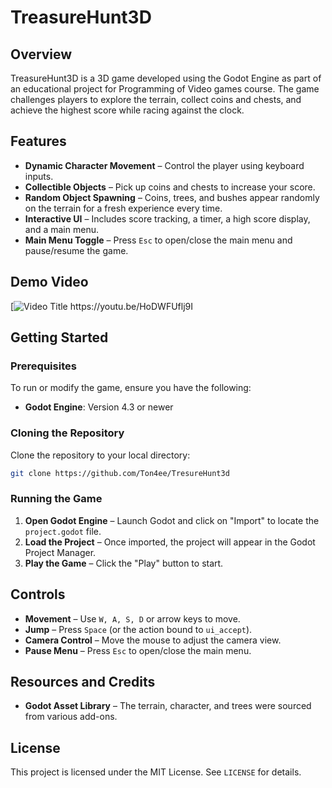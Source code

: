 # TreasureHunt3D

## Overview
TreasureHunt3D is a 3D game developed using the Godot Engine as part of an educational project for Programming of Video games course. The game challenges players to explore the terrain, collect coins and chests, and achieve the highest score while racing against the clock.

## Features
- **Dynamic Character Movement** – Control the player using keyboard inputs.
- **Collectible Objects** – Pick up coins and chests to increase your score.
- **Random Object Spawning** – Coins, trees, and bushes appear randomly on the terrain for a fresh experience every time.
- **Interactive UI** – Includes score tracking, a timer, a high score display, and a main menu.
- **Main Menu Toggle** – Press `Esc` to open/close the main menu and pause/resume the game.

## Demo Video
[![Video Title]([https://www.youtube.com/watch?v=VIDEO_ID](https://youtu.be/HoDWFUflj9I))
https://youtu.be/HoDWFUflj9I

## Getting Started

### Prerequisites
To run or modify the game, ensure you have the following:
- **Godot Engine**: Version 4.3 or newer

### Cloning the Repository
Clone the repository to your local directory:
```sh
git clone https://github.com/Ton4ee/TresureHunt3d
```

### Running the Game
1. **Open Godot Engine** – Launch Godot and click on "Import" to locate the `project.godot` file.
2. **Load the Project** – Once imported, the project will appear in the Godot Project Manager.
3. **Play the Game** – Click the "Play" button to start.

## Controls
- **Movement** – Use `W, A, S, D` or arrow keys to move.
- **Jump** – Press `Space` (or the action bound to `ui_accept`).
- **Camera Control** – Move the mouse to adjust the camera view.
- **Pause Menu** – Press `Esc` to open/close the main menu.

## Resources and Credits
- **Godot Asset Library** – The terrain, character, and trees were sourced from various add-ons.


## License
This project is licensed under the MIT License. See `LICENSE` for details.



